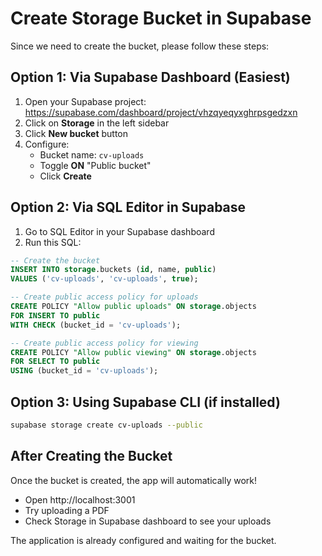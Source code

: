 # Create Storage Bucket in Supabase

Since we need to create the bucket, please follow these steps:

## Option 1: Via Supabase Dashboard (Easiest)

1. Open your Supabase project: https://supabase.com/dashboard/project/vhzqyeqyxghrpsgedzxn
2. Click on **Storage** in the left sidebar
3. Click **New bucket** button
4. Configure:
   - Bucket name: `cv-uploads`
   - Toggle **ON** "Public bucket" 
   - Click **Create**

## Option 2: Via SQL Editor in Supabase

1. Go to SQL Editor in your Supabase dashboard
2. Run this SQL:

```sql
-- Create the bucket
INSERT INTO storage.buckets (id, name, public) 
VALUES ('cv-uploads', 'cv-uploads', true);

-- Create public access policy for uploads
CREATE POLICY "Allow public uploads" ON storage.objects
FOR INSERT TO public
WITH CHECK (bucket_id = 'cv-uploads');

-- Create public access policy for viewing
CREATE POLICY "Allow public viewing" ON storage.objects
FOR SELECT TO public
USING (bucket_id = 'cv-uploads');
```

## Option 3: Using Supabase CLI (if installed)

```bash
supabase storage create cv-uploads --public
```

## After Creating the Bucket

Once the bucket is created, the app will automatically work!
- Open http://localhost:3001
- Try uploading a PDF
- Check Storage in Supabase dashboard to see your uploads

The application is already configured and waiting for the bucket.